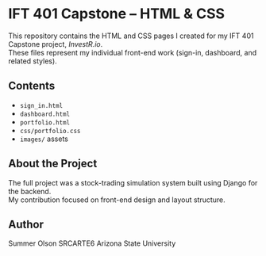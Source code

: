 # IFT 401 Capstone – HTML & CSS

This repository contains the HTML and CSS pages I created for my IFT 401 Capstone project, *InvestR.io*.  
These files represent my individual front-end work (sign-in, dashboard, and related styles).

## Contents
- `sign_in.html`
- `dashboard.html`
- `portfolio.html`
- `css/portfolio.css`
- `images/` assets

## About the Project
The full project was a stock-trading simulation system built using Django for the backend.  
My contribution focused on front-end design and layout structure.

## Author
Summer Olson SRCARTE6 
Arizona State University